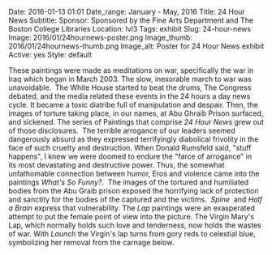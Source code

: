 Date: 2016-01-13 01:01 
Date_range: January - May, 2016
Title: 24 Hour News
Subtitle: 
Sponsor: Sponsored by the Fine Arts Department and The Boston College Libraries
Location: lvl3
Tags: exhibit
Slug: 24-hour-news
Image: 2016/01/24hournews-poster.png
Image_thumb: 2016/01/24hournews-thumb.png
Image_alt: Poster for 24 Hour News exhibit
Active: yes
Style: default

These paintings were made as meditations on war, specifically the war in   Iraq which began in March 2003. The slow, inexorable march to war was   unavoidable.  The White House started to beat the drums, The Congress   debated, and the media related these events in the 24 hours a day news   cycle. It became a toxic diatribe full of manipulation and despair.   Then, the images of torture taking place, in our names, at Abu Ghraib   Prison surfaced, and sickened. The series of Paintings that comprise <em>24 Hour News</em> grew   out of those disclosures.  The terrible arrogance of our leaders seemed   dangerously absurd as they expressed terrifyingly diabolical frivolity   in the face of such cruelty and destruction. When Donald Rumsfeld said,   &quot;stuff happens&quot;, I knew we were doomed to endure the &quot;farce of   arrogance&quot; in its most devastating and destructive power. Thus, the   somewhat unfathomable connection between humor, Eros and violence came   into the paintings <em>What's So Funny?</em>.  The images of the tortured   and humiliated bodies from the Abu Graib prison exposed the horrifying   lack of protection and sanctity for the bodies of the captured and the   victims.  <em>Spine</em>  and <em>Half a Brain</em> express that vulnerability. The <em>Lap</em> paintings   were an exasperated attempt to put the female point of view into the   picture. The Virgin Mary's Lap, which normally holds such love and   tenderness, now holds the wastes of war. With <em>Launch</em> the Virgin's lap turns from gory reds to celestial blue, symbolizing her removal from the carnage below.

